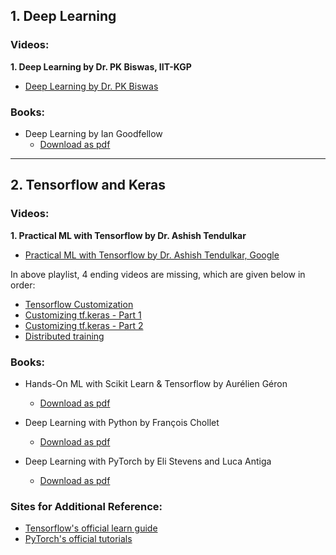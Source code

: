 ## 1. Deep Learning

### Videos:

**1. Deep Learning by Dr. PK Biswas, IIT-KGP**

- [Deep Learning by Dr. PK Biswas](https://www.youtube.com/playlist?list=PLbRMhDVUMngc7NM-gDwcBzIYZNFSK2N1a)

### Books:

- Deep Learning by Ian Goodfellow
    + [Download as pdf](https://drive.google.com/open?id=129AMLn9RZ5pww2jucJcnSuwF2lMeSdcg)

<hr/>

## 2. Tensorflow and Keras

### Videos:

**1. Practical ML with Tensorflow by Dr. Ashish Tendulkar**

- [Practical ML with Tensorflow by Dr. Ashish Tendulkar, Google](https://www.youtube.com/playlist?list=PLOzRYVm0a65cTV_t0BYj-nV8VX_Me6Es3)

In above playlist, 4 ending videos are missing, which are given below in order:

- [Tensorflow Customization](https://www.youtube.com/watch?v=Wmb7oxuoBqw)
- [Customizing tf.keras - Part 1](https://www.youtube.com/watch?v=BrLnT9xIMpk)
- [Customizing tf.keras - Part 2](https://www.youtube.com/watch?v=5dRXjmEa8ws)
- [Distributed training](https://www.youtube.com/watch?v=1gfUYEvF640)

### Books:

- Hands-On ML with Scikit Learn & Tensorflow by Aurélien Géron
    + [Download as pdf](https://www.pdfdrive.com/download.pdf?id=168440497&h=961b87d8fa149d92d0d3f04837ef011e&u=cache)

- Deep Learning with Python by François Chollet
    + [Download as pdf](https://tanthiamhuat.files.wordpress.com/2018/03/deeplearningwithpython.pdf)

- Deep Learning with PyTorch by Eli Stevens and Luca Antiga
    + [Download as pdf](https://pytorch.org/assets/deep-learning/Deep-Learning-with-PyTorch.pdf)

### Sites for Additional Reference:

- [Tensorflow's official learn guide](https://www.tensorflow.org/learn)
- [PyTorch's official tutorials](https://pytorch.org/tutorials)